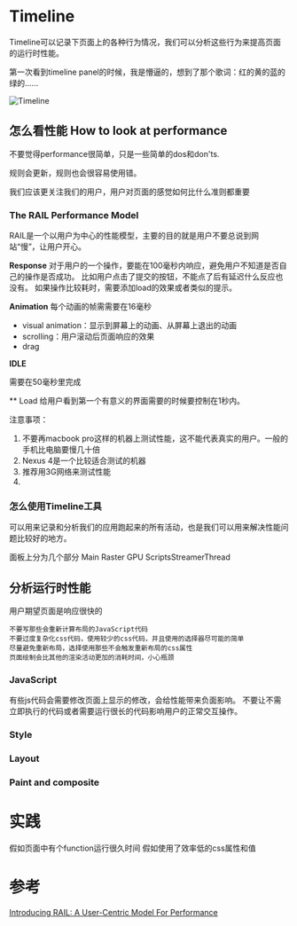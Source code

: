 # Timeline
Timeline可以记录下页面上的各种行为情况，我们可以分析这些行为来提高页面的运行时性能。

第一次看到timeline panel的时候，我是懵逼的，想到了那个歌词：红的黄的蓝的绿的......

![Timeline](../../images/chrome/timeline.png)

## 怎么看性能 How to look at performance
不要觉得performance很简单，只是一些简单的dos和don'ts.

规则会更新，规则也会很容易使用错。

我们应该更关注我们的用户，用户对页面的感觉如何比什么准则都重要

### The RAIL Performance Model
RAIL是一个以用户为中心的性能模型，主要的目的就是用户不要总说到网站“慢”，让用户开心。

**Response**
对于用户的一个操作，要能在100毫秒内响应，避免用户不知道是否自己的操作是否成功。
比如用户点击了提交的按钮，不能点了后有延迟什么反应也没有。
如果操作比较耗时，需要添加load的效果或者类似的提示。

**Animation**
每个动画的帧需需要在16毫秒
* visual animation：显示到屏幕上的动画、从屏幕上退出的动画
* scrolling：用户滚动后页面响应的效果
* drag

**IDLE**

需要在50毫秒里完成

** Load
给用户看到第一个有意义的界面需要的时候要控制在1秒内。

注意事项：
1. 不要再macbook pro这样的机器上测试性能，这不能代表真实的用户。一般的手机比电脑要慢几十倍
2. Nexus 4是一个比较适合测试的机器
3. 推荐用3G网络来测试性能
4. 

### 怎么使用Timeline工具
可以用来记录和分析我们的应用跑起来的所有活动，也是我们可以用来解决性能问题比较好的地方。






面板上分为几个部分
Main
Raster
GPU
ScriptsStreamerThread








## 分析运行时性能
用户期望页面是响应很快的

```
不要写那些会重新计算布局的JavaScript代码
不要过度复杂化css代码，使用较少的css代码，并且使用的选择器尽可能的简单
尽量避免重新布局，选择使用那些不会触发重新布局的css属性
页面绘制会比其他的渲染活动更加的消耗时间，小心瓶颈
```

### JavaScript
有些js代码会需要修改页面上显示的修改，会给性能带来负面影响。
不要让不需立即执行的代码或者需要运行很长的代码影响用户的正常交互操作。

### Style

### Layout

### Paint and composite


# 实践
假如页面中有个function运行很久时间
假如使用了效率低的css属性和值

# 参考
[Introducing RAIL: A User-Centric Model For Performance](https://www.smashingmagazine.com/2015/10/rail-user-centric-model-performance/)